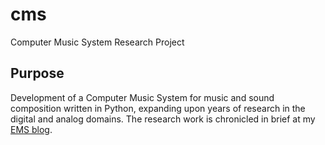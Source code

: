 # cms
Computer Music System Research Project

## Purpose
Development of a Computer Music System for music and sound composition
written in Python, expanding upon years of research in the digital and
analog domains. The research work is chronicled in brief at my [EMS
blog](https://modeliiiems.blogspot.com/).

